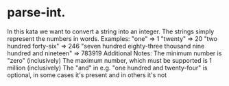 # parse-int.
In this kata we want to convert a string into an integer. The strings simply represent the numbers in words.  Examples:      "one" => 1     "twenty" => 20     "two hundred forty-six" => 246     "seven hundred eighty-three thousand nine hundred and nineteen" => 783919  Additional Notes:      The minimum number is "zero" (inclusively)     The maximum number, which must be supported is 1 million (inclusively)     The "and" in e.g. "one hundred and twenty-four" is optional, in some cases it's present and in others it's not
